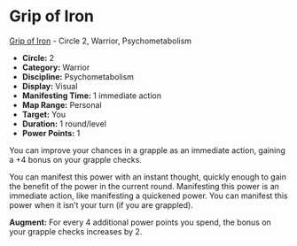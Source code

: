 # Grip of Iron

[Grip of Iron](/Psionics/G/GripOfIron.md) - Circle 2, Warrior, Psychometabolism

- **Circle:** 2
- **Category:** Warrior
- **Discipline:** Psychometabolism
- **Display:** Visual
- **Manifesting Time:** 1 immediate action
- **Map Range:** Personal
- **Target:** You
- **Duration:** 1 round/level
- **Power Points:** 1

You can improve your chances in a grapple as an immediate action, gaining a +4 bonus on your grapple checks.

You can manifest this power with an instant thought, quickly enough to gain the benefit of the power in the current round. Manifesting this power is an immediate action, like manifesting a quickened power. You can manifest this power when it isn’t your turn (if you are grappled).

**Augment:** For every 4 additional power points you spend, the bonus on your grapple checks increases by 2.
